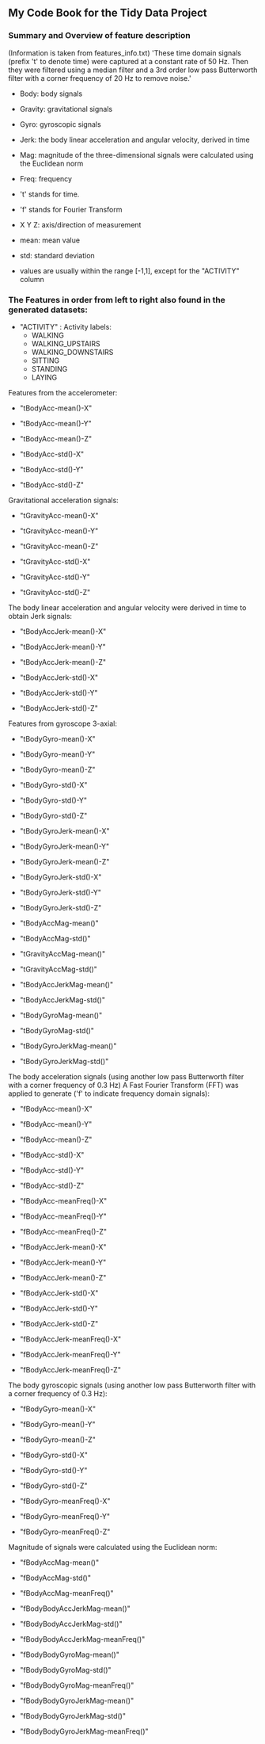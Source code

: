 ## My Code Book for the Tidy Data Project




### Summary and Overview of feature description

 (Information is taken from features_info.txt)
 'These time domain signals (prefix 't' to denote time) were captured at a constant rate of 50 Hz. 
 Then they were filtered using a median filter and a 3rd order low pass Butterworth filter with a corner frequency of 20 Hz to remove noise.'


* Body: body signals
* Gravity: gravitational signals
* Gyro: gyroscopic signals
* Jerk: the body linear acceleration and angular velocity, derived in time 
* Mag: magnitude of the three-dimensional signals were calculated using the Euclidean norm
* Freq: frequency 
* 't' stands for time. 
* 'f' stands for Fourier Transform

* X Y Z: axis/direction of measurement

* mean: mean value
* std: standard deviation
* values are usually within the range [-1,1], except for the "ACTIVITY" column

### The Features in order from left to right also found in the generated datasets:


* "ACTIVITY" : Activity labels:
	* WALKING
	* WALKING_UPSTAIRS
	* WALKING_DOWNSTAIRS
	* SITTING
	* STANDING
	* LAYING

Features from the accelerometer:  
* "tBodyAcc-mean()-X" 
* "tBodyAcc-mean()-Y" 
* "tBodyAcc-mean()-Z" 

* "tBodyAcc-std()-X" 
* "tBodyAcc-std()-Y" 
* "tBodyAcc-std()-Z" 

Gravitational acceleration signals:
* "tGravityAcc-mean()-X" 
* "tGravityAcc-mean()-Y" 
* "tGravityAcc-mean()-Z" 

* "tGravityAcc-std()-X" 
* "tGravityAcc-std()-Y" 
* "tGravityAcc-std()-Z" 

The body linear acceleration and angular velocity were derived in time to obtain Jerk signals:
* "tBodyAccJerk-mean()-X" 
* "tBodyAccJerk-mean()-Y" 
* "tBodyAccJerk-mean()-Z" 

* "tBodyAccJerk-std()-X" 
* "tBodyAccJerk-std()-Y" 
* "tBodyAccJerk-std()-Z" 

Features from gyroscope 3-axial:
* "tBodyGyro-mean()-X" 
* "tBodyGyro-mean()-Y" 
* "tBodyGyro-mean()-Z" 

* "tBodyGyro-std()-X" 
* "tBodyGyro-std()-Y" 
* "tBodyGyro-std()-Z" 


* "tBodyGyroJerk-mean()-X" 
* "tBodyGyroJerk-mean()-Y" 
* "tBodyGyroJerk-mean()-Z" 

* "tBodyGyroJerk-std()-X" 
* "tBodyGyroJerk-std()-Y" 
* "tBodyGyroJerk-std()-Z" 

* "tBodyAccMag-mean()" 
* "tBodyAccMag-std()" 

* "tGravityAccMag-mean()" 
* "tGravityAccMag-std()" 

* "tBodyAccJerkMag-mean()" 
* "tBodyAccJerkMag-std()" 

* "tBodyGyroMag-mean()" 
* "tBodyGyroMag-std()" 

* "tBodyGyroJerkMag-mean()" 
* "tBodyGyroJerkMag-std()" 

The body acceleration signals (using another low pass Butterworth filter with a corner frequency of 0.3 Hz)
A Fast Fourier Transform (FFT) was applied to generate ('f' to indicate frequency domain signals):
* "fBodyAcc-mean()-X" 
* "fBodyAcc-mean()-Y" 
* "fBodyAcc-mean()-Z" 

* "fBodyAcc-std()-X" 
* "fBodyAcc-std()-Y" 
* "fBodyAcc-std()-Z" 

* "fBodyAcc-meanFreq()-X" 
* "fBodyAcc-meanFreq()-Y" 
* "fBodyAcc-meanFreq()-Z" 

* "fBodyAccJerk-mean()-X" 
* "fBodyAccJerk-mean()-Y" 
* "fBodyAccJerk-mean()-Z" 

* "fBodyAccJerk-std()-X" 
* "fBodyAccJerk-std()-Y" 
* "fBodyAccJerk-std()-Z" 


* "fBodyAccJerk-meanFreq()-X" 
* "fBodyAccJerk-meanFreq()-Y" 
* "fBodyAccJerk-meanFreq()-Z" 

The body gyroscopic signals (using another low pass Butterworth filter with a corner frequency of 0.3 Hz):
* "fBodyGyro-mean()-X" 
* "fBodyGyro-mean()-Y"
* "fBodyGyro-mean()-Z"

* "fBodyGyro-std()-X" 
* "fBodyGyro-std()-Y" 
* "fBodyGyro-std()-Z" 

* "fBodyGyro-meanFreq()-X" 
* "fBodyGyro-meanFreq()-Y" 
* "fBodyGyro-meanFreq()-Z" 

Magnitude of signals were calculated using the Euclidean norm:
* "fBodyAccMag-mean()" 
* "fBodyAccMag-std()" 
* "fBodyAccMag-meanFreq()" 

* "fBodyBodyAccJerkMag-mean()" 
* "fBodyBodyAccJerkMag-std()" 
* "fBodyBodyAccJerkMag-meanFreq()" 

* "fBodyBodyGyroMag-mean()" 
* "fBodyBodyGyroMag-std()" 
* "fBodyBodyGyroMag-meanFreq()" 

* "fBodyBodyGyroJerkMag-mean()" 
* "fBodyBodyGyroJerkMag-std()" 
* "fBodyBodyGyroJerkMag-meanFreq()"











